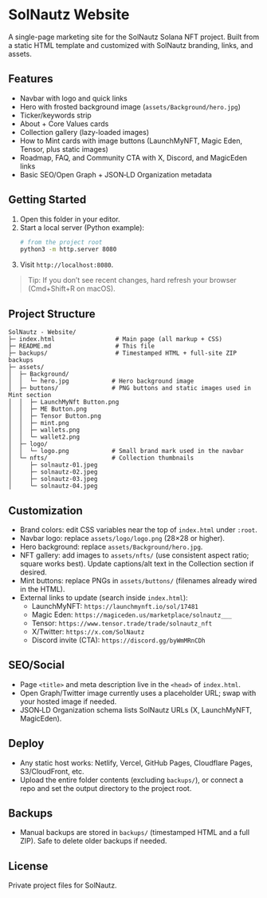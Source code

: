 # SolNautz Website

A single-page marketing site for the SolNautz Solana NFT project. Built from a static HTML template and customized with SolNautz branding, links, and assets.

## Features
- Navbar with logo and quick links
- Hero with frosted background image (`assets/Background/hero.jpg`)
- Ticker/keywords strip
- About + Core Values cards
- Collection gallery (lazy-loaded images)
- How to Mint cards with image buttons (LaunchMyNFT, Magic Eden, Tensor, plus static images)
- Roadmap, FAQ, and Community CTA with X, Discord, and MagicEden links
- Basic SEO/Open Graph + JSON‑LD Organization metadata

## Getting Started
1. Open this folder in your editor.
2. Start a local server (Python example):
   ```bash
   # from the project root
   python3 -m http.server 8080
   ```
3. Visit `http://localhost:8080`.

> Tip: If you don’t see recent changes, hard refresh your browser (Cmd+Shift+R on macOS).

## Project Structure
```
SolNautz - Website/
├─ index.html                 # Main page (all markup + CSS)
├─ README.md                  # This file
├─ backups/                   # Timestamped HTML + full-site ZIP backups
├─ assets/
│  ├─ Background/
│  │  └─ hero.jpg            # Hero background image
│  ├─ buttons/               # PNG buttons and static images used in Mint section
│  │  ├─ LaunchMyNft Button.png
│  │  ├─ ME Button.png
│  │  ├─ Tensor Button.png
│  │  ├─ mint.png
│  │  ├─ wallets.png
│  │  └─ wallet2.png
│  ├─ logo/
│  │  └─ logo.png            # Small brand mark used in the navbar
│  └─ nfts/                  # Collection thumbnails
│     ├─ solnautz-01.jpeg
│     ├─ solnautz-02.jpeg
│     ├─ solnautz-03.jpeg
│     └─ solnautz-04.jpeg
```

## Customization
- Brand colors: edit CSS variables near the top of `index.html` under `:root`.
- Navbar logo: replace `assets/logo/logo.png` (28×28 or higher).
- Hero background: replace `assets/Background/hero.jpg`.
- NFT gallery: add images to `assets/nfts/` (use consistent aspect ratio; square works best). Update captions/alt text in the Collection section if desired.
- Mint buttons: replace PNGs in `assets/buttons/` (filenames already wired in the HTML).
- External links to update (search inside `index.html`):
  - LaunchMyNFT: `https://launchmynft.io/sol/17481`
  - Magic Eden: `https://magiceden.us/marketplace/solnautz___`
  - Tensor: `https://www.tensor.trade/trade/solnautz_nft`
  - X/Twitter: `https://x.com/SolNautz`
  - Discord invite (CTA): `https://discord.gg/byWmMRnCDh`

## SEO/Social
- Page `<title>` and meta description live in the `<head>` of `index.html`.
- Open Graph/Twitter image currently uses a placeholder URL; swap with your hosted image if needed.
- JSON‑LD Organization schema lists SolNautz URLs (X, LaunchMyNFT, MagicEden).

## Deploy
- Any static host works: Netlify, Vercel, GitHub Pages, Cloudflare Pages, S3/CloudFront, etc.
- Upload the entire folder contents (excluding `backups/`), or connect a repo and set the output directory to the project root.

## Backups
- Manual backups are stored in `backups/` (timestamped HTML and a full ZIP). Safe to delete older backups if needed.

## License
Private project files for SolNautz.
